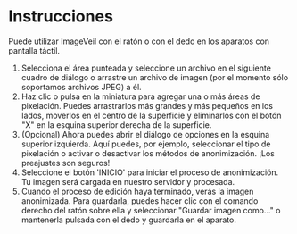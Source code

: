 # Instrucciones
Puede utilizar ImageVeil con el ratón o con el dedo en los aparatos con pantalla táctil.

1. Selecciona el área punteada y seleccione un archivo en el siguiente cuadro de diálogo o arrastre un archivo de imagen (por el momento sólo soportamos archivos JPEG) a él.
1. Haz clic o pulsa en la miniatura para agregar una o más áreas de pixelación. Puedes arrastrarlos más grandes y más pequeños en los lados, moverlos en el centro de la superficie y eliminarlos con el botón "X" en la esquina superior derecha de la superficie.
1. (Opcional) Ahora puedes abrir el diálogo de opciones en la esquina superior izquierda. Aquí puedes, por ejemplo, seleccionar el tipo de pixelación o activar o desactivar los métodos de anonimización. ¡Los preajustes son seguros!
1. Seleccione el botón 'INICIO' para iniciar el proceso de anonimización. Tu imagen será cargada en nuestro servidor y procesada.
1. Cuando el proceso de edición haya terminado, verás la imagen anonimizada. Para guardarla, puedes hacer clic con el comando derecho del ratón sobre ella y seleccionar "Guardar imagen como..." o mantenerla pulsada con el dedo y guardarla en el aparato.

